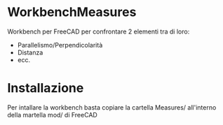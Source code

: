 # WorkbenchMeasures
Workbench per FreeCAD per confrontare 2 elementi tra di loro:
- Parallelismo/Perpendicolarità
- Distanza
- ecc.

# Installazione
 Per intallare la workbench basta copiare la cartella Measures/ all'interno della martella mod/ di FreeCAD
